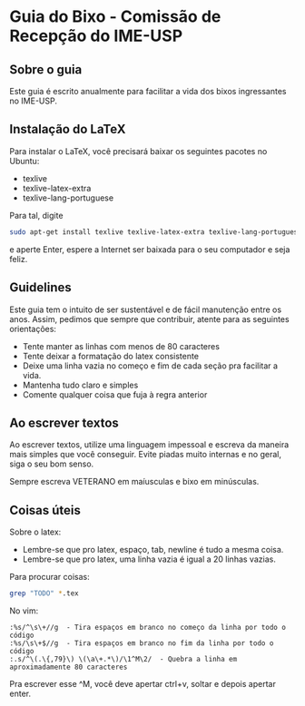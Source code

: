 Guia do Bixo - Comissão de Recepção do IME-USP
==============================================

## Sobre o guia

Este guia é escrito anualmente para facilitar a vida dos bixos ingressantes no
IME-USP.

## Instalação do LaTeX

Para instalar o LaTeX, você precisará baixar os seguintes pacotes no Ubuntu:

- texlive
- texlive-latex-extra
- texlive-lang-portuguese

Para tal, digite
```bash
sudo apt-get install texlive texlive-latex-extra texlive-lang-portuguese
```
e aperte Enter, espere a Internet ser baixada para o seu computador e seja
feliz.

## Guidelines

Este guia tem o intuito de ser sustentável e de fácil manutenção entre os
anos. Assim, pedimos que sempre que contribuir, atente para as seguintes
orientações:

- Tente manter as linhas com menos de 80 caracteres
- Tente deixar a formatação do latex consistente
- Deixe uma linha vazia no começo e fim de cada seção pra facilitar a vida.
- Mantenha tudo claro e simples
- Comente qualquer coisa que fuja à regra anterior

## Ao escrever textos

Ao escrever textos, utilize uma linguagem impessoal e escreva da maneira mais
simples que você conseguir. Evite piadas muito internas e no geral, siga o 
seu bom senso.

Sempre escreva VETERANO em maíusculas e bixo em minúsculas.

## Coisas úteis

Sobre o latex:

- Lembre-se que pro latex, espaço, tab, newline é tudo a mesma coisa.
- Lembre-se que pro latex, uma linha vazia é igual a 20 linhas vazias.

Para procurar coisas:

```bash
grep "TODO" *.tex
```
    
No vim:

```vim
:%s/^\s\+//g  - Tira espaços em branco no começo da linha por todo o código
:%s/\s\+$//g  - Tira espaços em branco no fim da linha por todo o código
:.s/^\(.\{,79}\) \(\a\+.*\)/\1^M\2/  - Quebra a linha em aproximadamente 80 caracteres    
```

Pra escrever esse ^M, você deve apertar ctrl+v, soltar e depois apertar enter.
